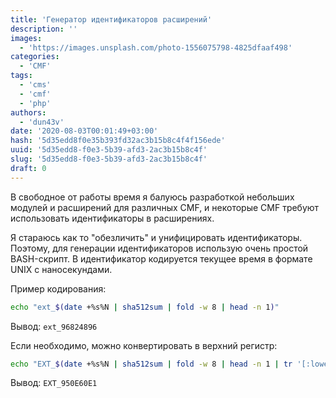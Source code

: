 ```yaml
---
title: 'Генератор идентификаторов расширений'
description: ''
images:
  - 'https://images.unsplash.com/photo-1556075798-4825dfaaf498'
categories:
  - 'CMF'
tags:
  - 'cms'
  - 'cmf'
  - 'php'
authors:
  - 'dun43v'
date: '2020-08-03T00:01:49+03:00'
hash: '5d35edd8f0e35b393fd32ac3b15b8c4f4f156ede'
uuid: '5d35edd8-f0e3-5b39-afd3-2ac3b15b8c4f'
slug: '5d35edd8-f0e3-5b39-afd3-2ac3b15b8c4f'
draft: 0
---
```


В свободное от работы время я балуюсь разработкой небольших модулей и расширений для различных CMF, и некоторые CMF требуют использовать идентификаторы в расширениях.

<!--more-->

Я стараюсь как то "обезличить" и унифицировать идентификаторы. Поэтому, для генерации идентификаторов использую очень простой BASH-скрипт. В идентификатор кодируется текущее время в формате UNIX с наносекундами.

Пример кодирования:

```bash
echo "ext_$(date +%s%N | sha512sum | fold -w 8 | head -n 1)"
```

Вывод: `ext_96824896`

Если необходимо, можно конвертировать в верхний регистр:

```bash
echo "EXT_$(date +%s%N | sha512sum | fold -w 8 | head -n 1 | tr '[:lower:]' '[:upper:]')"
```

Вывод: `EXT_950E60E1`